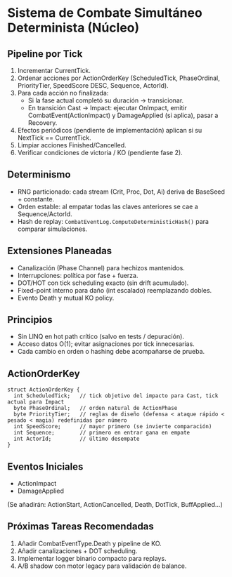 # Sistema de Combate Simultáneo Determinista (Núcleo)

## Pipeline por Tick
1. Incrementar CurrentTick.
2. Ordenar acciones por ActionOrderKey (ScheduledTick, PhaseOrdinal, PriorityTier, SpeedScore DESC, Sequence, ActorId).
3. Para cada acción no finalizada:
   - Si la fase actual completó su duración -> transicionar.
   - En transición Cast -> Impact: ejecutar OnImpact, emitir CombatEvent(ActionImpact) y DamageApplied (si aplica), pasar a Recovery.
4. Efectos periódicos (pendiente de implementación) aplican si su NextTick == CurrentTick.
5. Limpiar acciones Finished/Cancelled.
6. Verificar condiciones de victoria / KO (pendiente fase 2).

## Determinismo
- RNG particionado: cada stream (Crit, Proc, Dot, Ai) deriva de BaseSeed + constante.
- Orden estable: al empatar todas las claves anteriores se cae a Sequence/ActorId.
- Hash de replay: `CombatEventLog.ComputeDeterministicHash()` para comparar simulaciones.

## Extensiones Planeadas
- Canalización (Phase Channel) para hechizos mantenidos.
- Interrupciones: política por fase + fuerza.
- DOT/HOT con tick scheduling exacto (sin drift acumulado).
- Fixed-point interno para daño (int escalado) reemplazando dobles.
- Evento Death y mutual KO policy.

## Principios
- Sin LINQ en hot path crítico (salvo en tests / depuración).
- Acceso datos O(1); evitar asignaciones por tick innecesarias.
- Cada cambio en orden o hashing debe acompañarse de prueba.

## ActionOrderKey
```
struct ActionOrderKey {
  int ScheduledTick;   // tick objetivo del impacto para Cast, tick actual para Impact
  byte PhaseOrdinal;   // orden natural de ActionPhase
  byte PriorityTier;   // reglas de diseño (defensa < ataque rápido < pesado < magia) redefinidas por número
  int SpeedScore;      // mayor primero (se invierte comparación)
  int Sequence;        // primero en entrar gana en empate
  int ActorId;         // último desempate
}
```

## Eventos Iniciales
- ActionImpact
- DamageApplied

(Se añadirán: ActionStart, ActionCancelled, Death, DotTick, BuffApplied...)

## Próximas Tareas Recomendadas
1. Añadir CombatEventType.Death y pipeline de KO.
2. Añadir canalizaciones + DOT scheduling.
3. Implementar logger binario compacto para replays.
4. A/B shadow con motor legacy para validación de balance.
